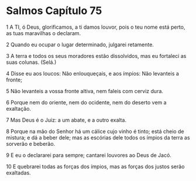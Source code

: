 # Salmos Capítulo 75

1	A TI, ó Deus, glorificamos, a ti damos louvor, pois o teu nome está perto, as tuas maravilhas o declaram.

2	Quando eu ocupar o lugar determinado, julgarei retamente.

3	A terra e todos os seus moradores estão dissolvidos, mas eu fortaleci as suas colunas. (Selá.)

4	Disse eu aos loucos: Não enlouqueçais, e aos ímpios: Não levanteis a fronte;

5	Não levanteis a vossa fronte altiva, nem faleis com cerviz dura.

6	Porque nem do oriente, nem do ocidente, nem do deserto vem a exaltação.

7	Mas Deus é o Juiz: a um abate, e a outro exalta.

8	Porque na mão do Senhor há um cálice cujo vinho é tinto; está cheio de mistura; e dá a beber dele; mas as escórias dele todos os ímpios da terra as sorverão e beberão.

9	E eu o declararei para sempre; cantarei louvores ao Deus de Jacó.

10	E quebrarei todas as forças dos ímpios, mas as forças dos justos serão exaltadas.

